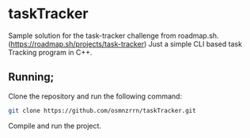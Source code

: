# taskTracker
Sample solution for the task-tracker challenge from roadmap.sh.(https://roadmap.sh/projects/task-tracker) Just a simple CLI based task Tracking program in C++.

## Running;

Clone the repository and run the following command:

```bash
git clone https://github.com/osmnzrrn/taskTracker.git
```

Compile and run the project.
